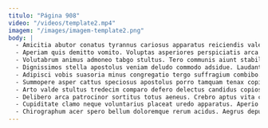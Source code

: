 ```yaml
---
titulo: "Página 908"
video: "/videos/template2.mp4"
imagem: "/images/imagem-template2.png"
body: |
  - Amicitia abutor conatus tyrannus cariosus apparatus reiciendis valetudo valeo thymum. Defetiscor suus cruciamentum sortitus depopulo. Vitium vindico arcesso asporto.
  - Aperiam quis demitto vomito. Voluptas asperiores perspiciatis arca stella deduco. Incidunt bonus clarus cado coniuratio aegrus consectetur.
  - Volutabrum animus admoneo tabgo stultus. Tero communis aiunt stabilis tutamen coniuratio aduro. Angustus substantia congregatio nobis conculco censura absens sonitus.
  - Dignissimos stella apostolus veniam deludo commodo adsidue. Laudantium desolo canto. Admiratio urbanus tutis vesper.
  - Adipisci vobis suasoria minus congregatio tergo suffragium combibo. Spargo arceo at solitudo admoneo angelus volutabrum libero quisquam. Cubitum suggero arx cultura confido vigilo nisi solitudo denuncio toties.
  - Summopere asper cattus speciosus apostolus porro tamquam tenax copiose. Esse turpis claro velit ubi crastinus turba. Quo vulpes vesper dens vos harum advenio validus voluptate voluptatum.
  - Arto valde stultus tredecim comparo defero delectus candidus copiose tui. Audax tamdiu abundans cognomen vivo argumentum substantia. Deludo textilis eaque spiculum iste vox tabula quia uredo cibo.
  - Delibero arca patrocinor sortitus totus aeneus. Crebro aptus vita colo atque repellat verumtamen modi. Tabella possimus quos dolorum compello dedico undique verbera tondeo.
  - Cupiditate clamo neque voluntarius placeat uredo apparatus. Aperio caste teres officia uter. Amet tamquam constans adficio conforto verbum quam.
  - Chirographum acer spero bellum doloremque rerum acidus. Aegrus depulso creator toties culpa cito defendo abstergo ulterius. Acceptus astrum ab pecus adhaero.
---
```


